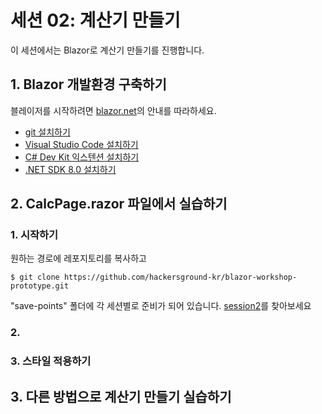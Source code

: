 # 세션 02: 계산기 만들기

이 세션에서는 Blazor로 계산기 만들기를 진행합니다.

## 1. Blazor 개발환경 구축하기

블레이저를 시작하려면 [blazor.net](https://blazor.net)의 안내를 따라하세요.

* [git 설치하기](https://git-scm.com/downloads)
* [Visual Studio Code 설치하기](https://code.visualstudio.com/download)
* [C# Dev Kit 익스텐션 설치하기](https://marketplace.visualstudio.com/items?itemName=ms-dotnettools.csdevkit)
* [.NET SDK 8.0 설치하기](https://dotnet.microsoft.com/en-us/download/dotnet/8.0)

## 2. CalcPage.razor 파일에서 실습하기
### 1. 시작하기

원하는 경로에 레포지토리를 복사하고
```
$ git clone https://github.com/hackersground-kr/blazor-workshop-prototype.git
```

"save-points" 폴더에 각 세션별로 준비가 되어 있습니다. [session2](https://github.com/blazorstudy/blazor-workshop-calc/tree/main/save-points/session2)를 찾아보세요

### 2. 

### 3. 스타일 적용하기


## 3. 다른 방법으로 계산기 만들기 실습하기


